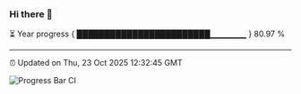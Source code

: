### Hi there 👋

⏳ Year progress { ████████████████████████▁▁▁▁▁▁ } 80.97 %

---

⏰ Updated on Thu, 23 Oct 2025 12:32:45 GMT

![Progress Bar CI](https://github.com/liununu/liununu/workflows/Progress%20Bar%20CI/badge.svg)
